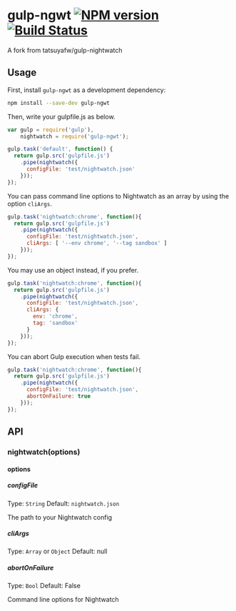 # gulp-ngwt [![NPM version][npm-image]][npm-url] [![Build Status][travis-image]][travis-url]

A fork from tatsuyafw/gulp-nightwatch

## Usage

First, install `gulp-ngwt` as a development dependency:

```sh
npm install --save-dev gulp-ngwt
```

Then, write your gulpfile.js as below.

```javascript
var gulp = require('gulp'),
    nightwatch = require('gulp-ngwt');

gulp.task('default', function() {
  return gulp.src('gulpfile.js')
    .pipe(nightwatch({
      configFile: 'test/nightwatch.json'
    }));
});
```

You can pass command line options to Nightwatch as an array by using the option `cliArgs`.

```javascript
gulp.task('nightwatch:chrome', function(){
  return gulp.src('gulpfile.js')
    .pipe(nightwatch({
      configFile: 'test/nightwatch.json',
      cliArgs: [ '--env chrome', '--tag sandbox' ]
    }));
});
```

You may use an object instead, if you prefer.

```javascript
gulp.task('nightwatch:chrome', function(){
  return gulp.src('gulpfile.js')
    .pipe(nightwatch({
      configFile: 'test/nightwatch.json',
      cliArgs: {
        env: 'chrome',
        tag: 'sandbox'
      }
    }));
});
```

You can abort Gulp execution when tests fail.

```javascript
gulp.task('nightwatch:chrome', function(){
  return gulp.src('gulpfile.js')
    .pipe(nightwatch({
      configFile: 'test/nightwatch.json',
      abortOnFailure: true
    }));
});
```

## API

### nightwatch(options)

#### options

##### configFile

Type: `String`
Default: `nightwatch.json`

The path to your Nightwatch config

##### cliArgs

Type: `Array` or `Object`
Default: null

##### abortOnFailure

Type: `Bool`
Default: False

Command line options for Nightwatch


[npm-image]: https://img.shields.io/npm/v/gulp-ngwt.svg
[npm-url]: https://www.npmjs.com/package/gulp-ngwt
[travis-image]: https://img.shields.io/travis/dgateles/gulp-ngwt.svg
[travis-url]: https://travis-ci.org/dgateles/gulp-ngwt
